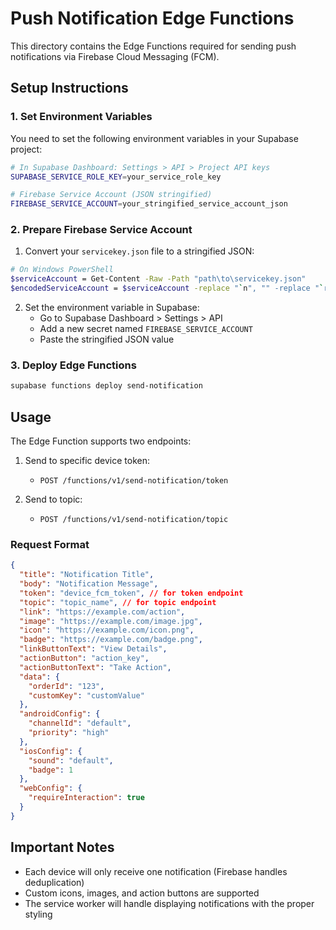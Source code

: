 # Push Notification Edge Functions

This directory contains the Edge Functions required for sending push notifications via Firebase Cloud Messaging (FCM).

## Setup Instructions

### 1. Set Environment Variables

You need to set the following environment variables in your Supabase project:

```bash
# In Supabase Dashboard: Settings > API > Project API keys
SUPABASE_SERVICE_ROLE_KEY=your_service_role_key

# Firebase Service Account (JSON stringified)
FIREBASE_SERVICE_ACCOUNT=your_stringified_service_account_json
```

### 2. Prepare Firebase Service Account

1. Convert your `servicekey.json` file to a stringified JSON:

```bash
# On Windows PowerShell
$serviceAccount = Get-Content -Raw -Path "path\to\servicekey.json"
$encodedServiceAccount = $serviceAccount -replace "`n", "" -replace "`r", ""
```

2. Set the environment variable in Supabase:
   - Go to Supabase Dashboard > Settings > API
   - Add a new secret named `FIREBASE_SERVICE_ACCOUNT`
   - Paste the stringified JSON value

### 3. Deploy Edge Functions

```bash
supabase functions deploy send-notification
```

## Usage

The Edge Function supports two endpoints:

1. Send to specific device token:
   - `POST /functions/v1/send-notification/token`

2. Send to topic:
   - `POST /functions/v1/send-notification/topic`

### Request Format

```json
{
  "title": "Notification Title",
  "body": "Notification Message",
  "token": "device_fcm_token", // for token endpoint
  "topic": "topic_name", // for topic endpoint
  "link": "https://example.com/action",
  "image": "https://example.com/image.jpg",
  "icon": "https://example.com/icon.png",
  "badge": "https://example.com/badge.png",
  "linkButtonText": "View Details",
  "actionButton": "action_key",
  "actionButtonText": "Take Action",
  "data": {
    "orderId": "123",
    "customKey": "customValue"
  },
  "androidConfig": {
    "channelId": "default",
    "priority": "high"
  },
  "iosConfig": {
    "sound": "default",
    "badge": 1
  },
  "webConfig": {
    "requireInteraction": true
  }
}
```

## Important Notes

- Each device will only receive one notification (Firebase handles deduplication)
- Custom icons, images, and action buttons are supported
- The service worker will handle displaying notifications with the proper styling
